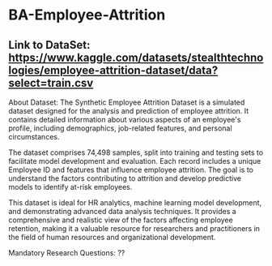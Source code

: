 # BA-Employee-Attrition

**Link to DataSet:** https://www.kaggle.com/datasets/stealthtechnologies/employee-attrition-dataset/data?select=train.csv
---
About Dataset:
The Synthetic Employee Attrition Dataset is a simulated dataset designed for the analysis and prediction of employee attrition. It contains detailed information about various aspects of an employee's profile, including demographics, job-related features, and personal circumstances.

The dataset comprises 74,498 samples, split into training and testing sets to facilitate model development and evaluation. Each record includes a unique Employee ID and features that influence employee attrition. The goal is to understand the factors contributing to attrition and develop predictive models to identify at-risk employees.

This dataset is ideal for HR analytics, machine learning model development, and demonstrating advanced data analysis techniques. It provides a comprehensive and realistic view of the factors affecting employee retention, making it a valuable resource for researchers and practitioners in the field of human resources and organizational development.

Mandatory Research Questions: ??
